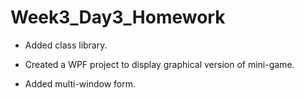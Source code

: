 # Week3_Day3_Homework

- Added class library.

- Created a WPF project to display graphical version of mini-game.

- Added multi-window form.
